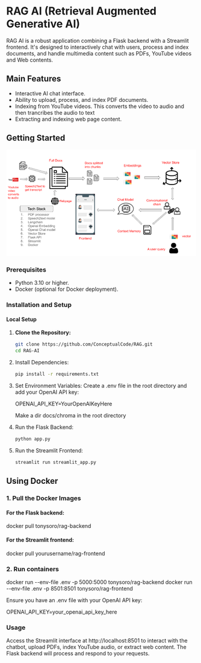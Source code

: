 # RAG AI (Retrieval Augmented Generative AI)

RAG AI is a robust application combining a Flask backend with a Streamlit frontend. It's designed to interactively chat with users, process and index documents, and handle multimedia content such as PDFs, YouTube videos and Web contents.

## Main Features

- Interactive AI chat interface.
- Ability to upload, process, and index PDF documents.
- Indexing from YouTube videos. This converts the video to audio and then trancribes the audio to text
- Extracting and indexing web page content.

## Getting Started

![Chat Interface](images/Method.png)

### Prerequisites

- Python 3.10 or higher.
- Docker (optional for Docker deployment).

### Installation and Setup

#### Local Setup

1. **Clone the Repository:**

   ```bash
   git clone https://github.com/ConceptualCode/RAG.git
   cd RAG-AI


2. Install Dependencies:

   ```bash
   pip install -r requirements.txt

3. Set Environment Variables:
   Create a .env file in the root directory and add your OpenAI API key:

   OPENAI_API_KEY=YourOpenAIKeyHere
   
   Make a dir docs/chroma in the root directory

4. Run the Flask Backend:
   ```bash
   python app.py

5. Run the Streamlit Frontend:
   ```bash
   streamlit run streamlit_app.py


## Using Docker

### 1. Pull the Docker Images
#### For the Flask backend:


   docker pull tonysoro/rag-backend

#### For the Streamlit frontend:


docker pull yourusername/rag-frontend

### 2. Run containers

docker run --env-file .env -p 5000:5000 tonysoro/rag-backend
docker run --env-file .env -p 8501:8501 tonysoro/rag-frontend

Ensure you have an .env file with your OpenAI API key:

OPENAI_API_KEY=your_openai_api_key_here



### Usage
Access the Streamlit interface at http://localhost:8501 to interact with the chatbot, upload PDFs, index YouTube audio, or extract web content. The Flask backend will process and respond to your requests.





